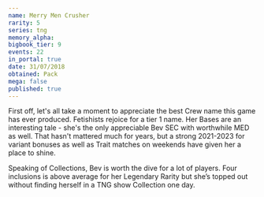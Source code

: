 ```yaml
---
name: Merry Men Crusher
rarity: 5
series: tng
memory_alpha:
bigbook_tier: 9
events: 22
in_portal: true
date: 31/07/2018
obtained: Pack
mega: false
published: true
---
```


First off, let's all take a moment to appreciate the best Crew name this game has ever produced. Fetishists rejoice for a tier 1 name. Her Bases are an interesting tale - she's the only appreciable Bev SEC with worthwhile MED as well. That hasn't mattered much for years, but a strong 2021-2023 for variant bonuses as well as Trait matches on weekends have given her a place to shine.

Speaking of Collections, Bev is worth the dive for a lot of players. Four inclusions is above average for her Legendary Rarity but she’s topped out without finding herself in a TNG show Collection one day.
